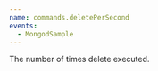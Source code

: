 ```yaml
---
name: commands.deletePerSecond
events:
  - MongodSample
---
```


The number of times delete executed.